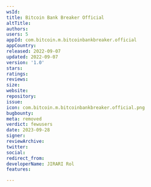 ```yaml
---
wsId: 
title: Bitcoin Bank Breaker Official
altTitle: 
authors: 
users: 5
appId: com.bitcoin.m.bitcoinbankbreaker.official
appCountry: 
released: 2022-09-07
updated: 2022-09-07
version: '1.0'
stars: 
ratings: 
reviews: 
size: 
website: 
repository: 
issue: 
icon: com.bitcoin.m.bitcoinbankbreaker.official.png
bugbounty: 
meta: removed
verdict: fewusers
date: 2023-09-28
signer: 
reviewArchive: 
twitter: 
social: 
redirect_from: 
developerName: JIRARI Rol
features: 

---
```


